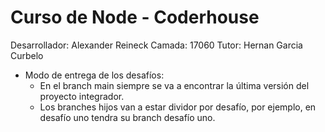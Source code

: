 # Curso de Node - Coderhouse

Desarrollador: Alexander Reineck
Camada: 17060
Tutor: Hernan Garcia Curbelo

- Modo de entrega de los desafíos:
  - En el branch main siempre se va a encontrar la última versión del proyecto integrador.
  -  Los branches hijos van a estar dividor por desafío, por ejemplo, en desafío uno tendra su branch desafío uno.